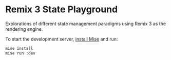 # Remix 3 State Playground

Explorations of different state management paradigms using Remix 3 as the rendering engine.

To start the development server, [install Mise](https://mise.jdx.dev/installing-mise.html) and run:

```sh
mise install
mise run :dev
```
